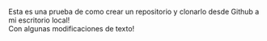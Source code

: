 Esta es una prueba de como crear un repositorio y clonarlo desde Github a mi escritorio local!
<br> Con algunas modificaciones de texto!